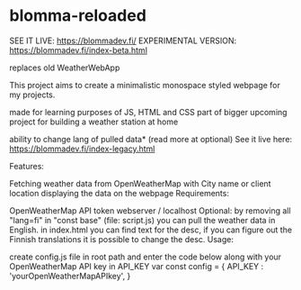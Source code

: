 # blomma-reloaded

SEE IT LIVE: https://blommadev.fi/
EXPERIMENTAL VERSION: https://blommadev.fi/index-beta.html

replaces old WeatherWebApp

This project aims to create a minimalistic monospace styled webpage for my projects.

made for learning purposes of JS, HTML and CSS
part of bigger upcoming project for building a weather station at home

ability to change lang of pulled data* (read more at optional)
See it live here: https://blommadev.fi/index-legacy.html

Features:

Fetching weather data from OpenWeatherMap with City name or client location
displaying the data on the webpage
Requirements:

OpenWeatherMap API token
webserver / localhost
Optional:
by removing all "lang=fi" in "const base" (file: script.js) you can pull the weather data in English.
in index.html you can find text for the desc, if you can figure out the Finnish translations it is possible to change the desc.
Usage:

create config.js file in root path and enter the code below along with your OpenWeatherMap API key in API_KEY var
const config = { API_KEY : 'yourOpenWeatherMapAPIkey', }
